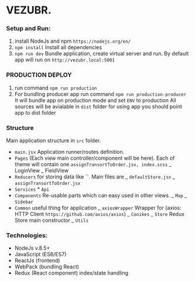 # VEZUBR.

### Setup and Run:

1. install NodeJs and npm `https://nodejs.org/en/`
2. `npm install` Install all dependencies
3. `npm run dev` Bundle application, create virtual server and run. By default app will run on `http://vezubr.local:5001`

### PRODUCTION DEPLOY

1. run command `npm run production`
2. For bundling producer app run command `npm run production-producer`
   It will bundle app on production mode and set `ENV` to production
   All sources will be avialable in `dist` folder for using app you
   should point app to dist folder

### Structure

Main application structure in `src` folder.

- `main.jsx` Application runner/routes definition.
- `Pages` (Each view main controller/component will be here). Each of theme will contain one `assignTransortToOrder.jsx, index.scss`
  _ LoginView
  _ FieldView
- `Reducers` for storing data like ``. Main files are
  _ `defaultStore.jsx`
  _ `assignTransortToOrder.jsx`
- `Services` \* `Api`
- `Components` Re-usable parts which can easy used in other views.
  _ `Map`
  _ `Sidebar`
- `Common` useful thing for application
  _ `axiosWrapper` Wrapper for (axios: HTTP Client `https://github.com/axios/axios`)
  _ `Cooikes`
  _ `Store` Redux Store main constructor
  _ `Utils`

### Technologies:

- NodeJs v.8.5+
- JavaScript (ES6/ES7)
- ReactJs (frontend)
- WebPack (bundling React)
- Redux (React component) index/state handling
